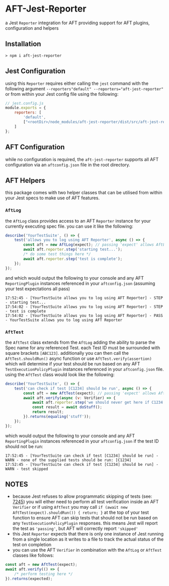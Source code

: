 # AFT-Jest-Reporter
a Jest `Reporter` integration for AFT providing support for AFT plugins, configuration and helpers

## Installation
`> npm i aft-jest-reporter`

## Jest Configuration
using this `Reporter` requires either calling the `jest` command with the following argument `--reporters"default" --reporters="aft-jest-reporter"` or from within your Jest config file using the following: 
```javascript
// jest.config.js
module.exports = {
    reporters: [
        'default',
        ["<rootDir>/node_modules/aft-jest-reporter/dist/src/aft-jest-reporter.js", { useReporter: true }]
    ]
};
```

## AFT Configuration
while no configuration is required, the `aft-jest-reporter` supports all AFT configuration via an `aftconfig.json` file in the root directory.

## AFT Helpers
this package comes with two helper classes that can be utilised from within your Jest specs to make use of AFT features.

### `AftLog`
the `AftLog` class provides access to an AFT `Reporter` instance for your currently executing spec file. you can use it like the following:
```javascript
describe('YourTestSuite', () => {
    test('allows you to log using AFT Reporter', async () => {
        const aft = new AftLog(expect); // passing 'expect' allows AftLog to get the current test full name
        await aft.reporter.step('starting test...');
        /* do some test things here */
        await aft.reporter.step('test is complete');
    });
});
```
and which would output the following to your console and any AFT `ReportingPlugin` instances referenced in your `aftconfig.json` (assuming your test expectations all pass)
```text
17:52:45 - [YourTestSuite allows you to log using AFT Reporter] - STEP - starting test...
17:54:02 - [YourTestSuite allows you to log using AFT Reporter] - STEP - test is complete
17:54:02 - [YourTestSuite allows you to log using AFT Reporter] - PASS - YourTestSuite allows you to log using AFT Reporter
```

### `AftTest`
the `AftTest` class extends from the `AftLog` adding the ability to parse the Spec name for any referenced Test. each Test ID must be surrounded with square brackets `[ABC123]`. additionally you can then call the `AftTest.shouldRun()` async function or use `AftTest.verify(assertion)` which will determine if your test should be run based on any AFT `TestExecutionPolicyPlugin` instances referenced in your `aftconfig.json` file. using the `AftTest` class would look like the following:
```javascript
describe('YourTestSuite', () => {
    test('can check if test [C1234] should be run', async () => {
        const aft = new AftTest(expect); // passing 'expect' allows AftLog to get the current test full name
        await aft.verify(async (v: Verifier) => {
            await aft.reporter.step('we should never get here if C1234 should not be run');
            const result = await doStuff();
            return result;
        }).returns(equaling('stuff'));
    });
});
```
which would output the following to your console and any AFT `ReportingPlugin` instances referenced in your `aftconfig.json` if the test ID should not be run:
```text
17:52:45 - [YourTestSuite can check if test [C1234] should be run] - WARN - none of the supplied tests should be run: [C1234]
17:52:45 - [YourTestSuite can check if test [C1234] should be run] - WARN - test skipped
```

## NOTES
- because Jest refuses to allow programmatic skipping of tests (see: [7245](https://github.com/jestjs/jest/issues/7245)) you will either need to perform all test verification inside an AFT `Verifier` or if using `AftTest` you may call `if (await new AftTest(expect).shouldRun()) { return; }` at the top of your test function to ensure AFT can skip tests that should not be run based on any `TestExecutionPolicyPlugin` responses. this means Jest will report the test as `'passing'`, but AFT will correctly report `'skipped'`
- this Jest `Reporter` expects that there is only one instance of Jest running from a single location as it writes to a file to track the actual status of the test on completion
- you can use the AFT `Verifier` in combination with the `AftLog` or `AftTest` classes like follows:
```typescript
const aft = new AftTest(expect);
await aft.verify(() => {
    /* perform testing here */
}).returns(expected);
```